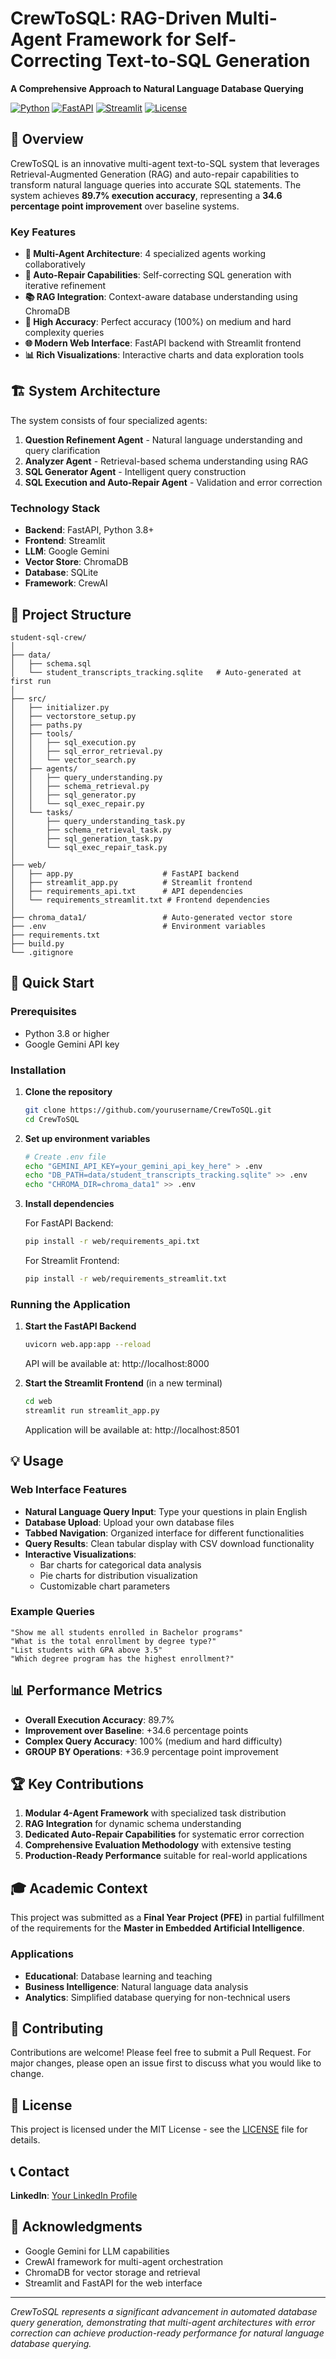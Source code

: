 # CrewToSQL: RAG-Driven Multi-Agent Framework for Self-Correcting Text-to-SQL Generation

**A Comprehensive Approach to Natural Language Database Querying**

[![Python](https://img.shields.io/badge/python-3.8+-blue.svg)](https://python.org)
[![FastAPI](https://img.shields.io/badge/FastAPI-0.100+-green.svg)](https://fastapi.tiangolo.com/)
[![Streamlit](https://img.shields.io/badge/Streamlit-1.28+-red.svg)](https://streamlit.io/)
[![License](https://img.shields.io/badge/license-MIT-blue.svg)](LICENSE)

## 🎯 Overview

CrewToSQL is an innovative multi-agent text-to-SQL system that leverages Retrieval-Augmented Generation (RAG) and auto-repair capabilities to transform natural language queries into accurate SQL statements. The system achieves **89.7% execution accuracy**, representing a **34.6 percentage point improvement** over baseline systems.

### Key Features

- **🤖 Multi-Agent Architecture**: 4 specialized agents working collaboratively
- **🔧 Auto-Repair Capabilities**: Self-correcting SQL generation with iterative refinement
- **📚 RAG Integration**: Context-aware database understanding using ChromaDB
- **🎯 High Accuracy**: Perfect accuracy (100%) on medium and hard complexity queries
- **🌐 Modern Web Interface**: FastAPI backend with Streamlit frontend
- **📊 Rich Visualizations**: Interactive charts and data exploration tools

## 🏗️ System Architecture

The system consists of four specialized agents:

1. **Question Refinement Agent** - Natural language understanding and query clarification
2. **Analyzer Agent** - Retrieval-based schema understanding using RAG
3. **SQL Generator Agent** - Intelligent query construction
4. **SQL Execution and Auto-Repair Agent** - Validation and error correction

### Technology Stack

- **Backend**: FastAPI, Python 3.8+
- **Frontend**: Streamlit
- **LLM**: Google Gemini
- **Vector Store**: ChromaDB
- **Database**: SQLite
- **Framework**: CrewAI

## 📁 Project Structure

```
student-sql-crew/
│
├── data/
│   ├── schema.sql
│   └── student_transcripts_tracking.sqlite   # Auto-generated at first run
│
├── src/
│   ├── initializer.py
│   ├── vectorstore_setup.py
│   ├── paths.py
│   ├── tools/
│   │   ├── sql_execution.py
│   │   ├── sql_error_retrieval.py
│   │   └── vector_search.py
│   ├── agents/
│   │   ├── query_understanding.py
│   │   ├── schema_retrieval.py
│   │   ├── sql_generator.py
│   │   └── sql_exec_repair.py
│   └── tasks/
│       ├── query_understanding_task.py
│       ├── schema_retrieval_task.py
│       ├── sql_generation_task.py
│       └── sql_exec_repair_task.py
│
├── web/
│   ├── app.py                    # FastAPI backend
│   ├── streamlit_app.py          # Streamlit frontend
│   ├── requirements_api.txt      # API dependencies
│   └── requirements_streamlit.txt # Frontend dependencies
│
├── chroma_data1/                 # Auto-generated vector store
├── .env                          # Environment variables
├── requirements.txt
├── build.py
└── .gitignore
```

## 🚀 Quick Start

### Prerequisites

- Python 3.8 or higher
- Google Gemini API key

### Installation

1. **Clone the repository**
   ```bash
   git clone https://github.com/yourusername/CrewToSQL.git
   cd CrewToSQL
   ```

2. **Set up environment variables**
   ```bash
   # Create .env file
   echo "GEMINI_API_KEY=your_gemini_api_key_here" > .env
   echo "DB_PATH=data/student_transcripts_tracking.sqlite" >> .env
   echo "CHROMA_DIR=chroma_data1" >> .env
   ```

3. **Install dependencies**
   
   For FastAPI Backend:
   ```bash
   pip install -r web/requirements_api.txt
   ```
   
   For Streamlit Frontend:
   ```bash
   pip install -r web/requirements_streamlit.txt
   ```

### Running the Application

1. **Start the FastAPI Backend**
   ```bash
   uvicorn web.app:app --reload
   ```
   API will be available at: http://localhost:8000

2. **Start the Streamlit Frontend** (in a new terminal)
   ```bash
   cd web
   streamlit run streamlit_app.py
   ```
   Application will be available at: http://localhost:8501

## 💡 Usage

### Web Interface Features

- **Natural Language Query Input**: Type your questions in plain English
- **Database Upload**: Upload your own database files
- **Tabbed Navigation**: Organized interface for different functionalities
- **Query Results**: Clean tabular display with CSV download functionality
- **Interactive Visualizations**:
  - Bar charts for categorical data analysis
  - Pie charts for distribution visualization
  - Customizable chart parameters

### Example Queries

```
"Show me all students enrolled in Bachelor programs"
"What is the total enrollment by degree type?"
"List students with GPA above 3.5"
"Which degree program has the highest enrollment?"
```

## 📊 Performance Metrics

- **Overall Execution Accuracy**: 89.7%
- **Improvement over Baseline**: +34.6 percentage points
- **Complex Query Accuracy**: 100% (medium and hard difficulty)
- **GROUP BY Operations**: +36.9 percentage point improvement

## 🏆 Key Contributions

1. **Modular 4-Agent Framework** with specialized task distribution
2. **RAG Integration** for dynamic schema understanding
3. **Dedicated Auto-Repair Capabilities** for systematic error correction
4. **Comprehensive Evaluation Methodology** with extensive testing
5. **Production-Ready Performance** suitable for real-world applications

## 🎓 Academic Context

This project was submitted as a **Final Year Project (PFE)** in partial fulfillment of the requirements for the **Master in Embedded Artificial Intelligence**.

### Applications

- **Educational**: Database learning and teaching
- **Business Intelligence**: Natural language data analysis
- **Analytics**: Simplified database querying for non-technical users

## 🤝 Contributing

Contributions are welcome! Please feel free to submit a Pull Request. For major changes, please open an issue first to discuss what you would like to change.

## 📝 License

This project is licensed under the MIT License - see the [LICENSE](LICENSE) file for details.

## 📞 Contact

**LinkedIn**: [Your LinkedIn Profile](your-linkedin-url)

## 🙏 Acknowledgments

- Google Gemini for LLM capabilities
- CrewAI framework for multi-agent orchestration
- ChromaDB for vector storage and retrieval
- Streamlit and FastAPI for the web interface

---

*CrewToSQL represents a significant advancement in automated database query generation, demonstrating that multi-agent architectures with error correction can achieve production-ready performance for natural language database querying.*
